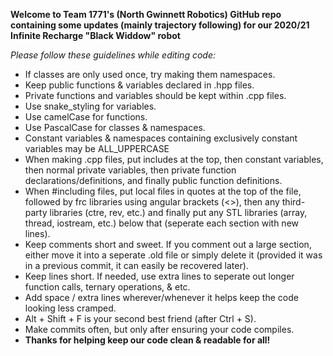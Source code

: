 **Welcome to Team 1771's (North Gwinnett Robotics) GitHub repo containing some updates (mainly trajectory following) for our 2020/21 Infinite Recharge "Black Widdow" robot**

*Please follow these guidelines while editing code:*
-  If classes are only used once, try making them namespaces.
-  Keep public functions & variables declared in .hpp files.
-  Private functions and variables should be kept within .cpp files.
-  Use snake_styling for variables.
-  Use camelCase for functions.
-  Use PascalCase for classes & namespaces.
-  Constant variables & namespaces containing exclusively constant variables may be ALL_UPPERCASE
-  When making .cpp files, put includes at the top, then constant variables, then normal private variables, then private function declarations/definitions, and finally public function definitions.
- When #including files, put local files in quotes at the top of the file, followed by frc libraries using angular brackets (<>), then any third-party libraries (ctre, rev, etc.) and finally put any STL libraries (array, thread, iostream, etc.) below that (seperate each section with new lines).
- Keep comments short and sweet. If you comment out a large section, either move it into a seperate .old file or simply delete it (provided it was in a previous commit, it can easily be recovered later).
- Keep lines short. If needed, use extra lines to seperate out longer function calls, ternary operations, & etc.
- Add space / extra lines wherever/whenever it helps keep the code looking less cramped.
- Alt + Shift + F is your second best friend (after Ctrl + S).
- Make commits often, but only after ensuring your code compiles.
- **Thanks for helping keep our code clean & readable for all!**
